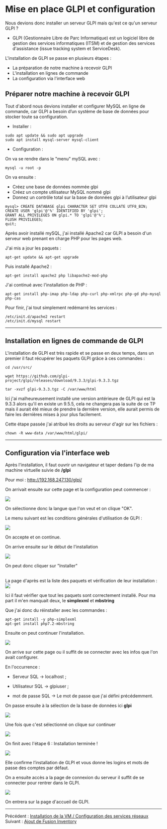 # Mise en place GLPI et configuration

Nous devions donc installer un serveur GLPI mais qu'est ce qu'un serveur GLPI ? 


- GLPI (Gestionnaire Libre de Parc Informatique) est un logiciel libre de gestion des services informatiques (ITSM) et de gestion des services d'assistance (issue tracking system et ServiceDesk).


L'installation de GLPI se passe en plusieurs étapes : 

- La préparation de notre machine à recevoir GLPI
- L'installation en lignes de commande 
- La configuration via l'interface web 


## Préparer notre machine à recevoir GLPI

Tout d'abord nous devions installer et configurer MySQL en ligne de commande, car GLPI a besoin d’un système de base de données pour stocker toute sa configuration.

- Installer : 

```
sudo apt update && sudo apt upgrade
sudo apt install mysql-server mysql-client 
```

- Configuration : 

On va se rendre dans le "menu" mySQL avec : 

``` 
mysql -u root -p 
```

On va ensuite : 

- Créez une base de données nommée glpi
- Créez un compte utilisateur MySQL nommé glpi
- Donnez un contrôle total sur la base de données glpi à l’utilisateur glpi

```
mysql> CREATE DATABASE glpi CHARACTER SET UTF8 COLLATE UTF8_BIN;
CREATE USER 'glpi'@'%' IDENTIFIED BY 'glpi';
GRANT ALL PRIVILEGES ON glpi.* TO 'glpi'@'%';
FLUSH PRIVILEGES;
quit;
````

Après avoir installé mySQL, j'ai installé Apache2 car GLPI a besoin d'un serveur web prenant en charge PHP pour les pages web. 

J'ai mis a jour les paquets : 

````
apt-get update && apt-get upgrade
````

Puis installé Apache2 : 

```
apt-get install apache2 php libapache2-mod-php
```

J'ai continué avec l'installation de PHP : 

```
apt-get install php-imap php-ldap php-curl php-xmlrpc php-gd php-mysql php-cas
```

Pour finir, j'ai tout simplement redémarré les services : 

```
/etc/init.d/apache2 restart
/etc/init.d/mysql restart
```
***

## Installation en lignes de commande de GLPI

L'installation de GLPI est très rapide et se passe en deux temps, dans un premier il faut récupérer les paquets GLPI grâce à ces commandes : 

```
cd /usr/src/

wget https://github.com/glpi-project/glpi/releases/download/9.3.3/glpi-9.3.3.tgz

tar -xvzf glpi-9.3.3.tgz -C /var/www/html
```

Ici j'ai malheureusement installé une version antérieure de GLPI qui est la 9.3.3 alors qu'il en existe un 9.5.5, cela ne changera pas la suite de ce TP mais il aurait été mieux de prendre la dernière version, elle aurait permis de faire les dernières mises à jour plus facilement. 

Cette étape passée j'ai atribué les droits au serveur d'agir sur les fichiers : 

```
chown -R www-data /var/www/html/glpi/
```
***
## Configuration via l'interface web 

Après l'installation, il faut ouvrir un navigateur et taper dedans l'ip de ma machine virtuelle suivie de **/glpi**

Pour moi : http://192.168.247.130/glpi/

On arrivait ensuite sur cette page et la configuration peut commencer : 

<img src="../images/1.JPG" >


On sélectionne donc la langue que l'on veut et on clique "OK".

Le menu suivant est les conditions générales d'utilisation de GLPI : 


<img src="../images/2.JPG" >

On accepte et on continue. 

On arrive ensuite sur le début de l'installation 


<img src="../images/3.JPG" >

On peut donc cliquer sur "Installer"

<br>
La page d'après est la liste des paquets et vérification de leur installation : 

<img src="../images/4.JPG" >

Ici il faut vérifier que tout les paquets sont correctement installé. Pour ma part il m'en manquait deux, le **simplexml** et **mbstring**

Que j'ai donc du réinstaller avec les commandes : 

```
apt-get install -y php-simplexml
apt-get install php7.2-mbstring
```

Ensuite on peut continuer l'installation. 

<img src="../images/etape1.png" >

On arrive sur cette page ou il suffit de se connecter avec les infos que l'on avait configurer. 

En l'occurrence : 

- Serveur SQL → localhost ;

- Utilisateur SQL → glpiuser ;

- mot de passe SQL → Le mot de passe que j'ai défini précédemment.

On passe ensuite à la sélection de la base de données ici **glpi**

<img src="../images/5.JPG" >

Une fois que c'est sélectionné on clique sur continuer 

<img src="../images/6.JPG" >

On finit avec l'étape 6 : Installation terminée ! 

<img src="../images/etape6.png" >

Elle confirme l’installation de GLPI et vous donne les logins et mots de passe des comptes par défaut. 

On a ensuite accès a la page de connexion du serveur il suffit de se connecter pour rentrer dans le GLPI. 

<img src="../images/derniereetape.png" >

On entrera sur la page d'accueil de GLPI.

***

Précédent : [Installation de la VM / Configuration des services réseaux ](installationVM.md) Suivant : [Ajout de Fusion Inventory](fusioninventory.md)